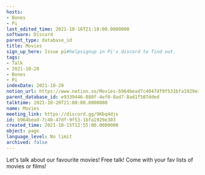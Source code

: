 ```yaml
---
hosts:
- Bones
- Pi
last_edited_time: 2021-10-16T21:18:00.0000000
software: Discord
parent_type: database_id
title: Movies
sign_up_here: Issue pi#helpsignup in Pi's discord to find out.
tags:
- Talk
- 2021-10-20
- Bones
- Pi
indexDate: 2021-10-20
notion_url: https://www.notion.so/Movies-b964bead7c4047df9f531bfa1929e303
parent_database_id: e9339446-880f-4ef0-8ad7-8ad1f507dded
talktime: 2021-10-20T21:00:00.0000000
name: Movies
meeting_link: https://discord.gg/9Kbq4djs
id: b964bead-7c40-47df-9f53-1bfa1929e303
created_time: 2021-10-15T12:55:00.0000000
object: page
language_level: No limit
archived: false
---
```


Let's talk about our favourite movies!
Free talk! Come with your fav lists of movies or films!


